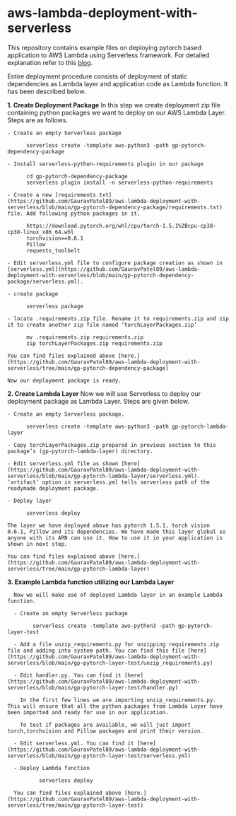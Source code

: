 # aws-lambda-deployment-with-serverless

This repository contains example files on deploying pytorch based application to AWS Lambda using Serverless framework. For detailed explanation refer to this [blog](https://gaurav4664.medium.com/how-to-speed-up-aws-lambda-deployment-on-serverless-framework-by-leveraging-lambda-layers-623f7c742af4). 

Entire deployment procedure consists of deployment of static dependencies as Lambda layer and application code as Lambda function. It has been described below.

**1. Create Deployment Package**
In this step we create deployment zip file containing python packages we want to deploy on our AWS Lambda Layer. Steps are as follows.

    - Create an empty Serverless package
          
          serverless create -template aws-python3 -path gp-pytorch-dependency-package

    - Install serverless-python-requirements plugin in our package
          
          cd gp-pytorch-dependency-package
          serverless plugin install -n serverless-python-requirements

    - Create a new [requirements.txt](https://github.com/GauravPatel89/aws-lambda-deployment-with-serverless/blob/main/gp-pytorch-dependency-package/requirements.txt) file. Add following python packages in it. 
    
          https://download.pytorch.org/whl/cpu/torch-1.5.1%2Bcpu-cp38-cp38-linux_x86_64.whl
          torchvision==0.6.1
          Pillow
          requests_toolbelt

    - Edit serverless.yml file to configure package creation as shown in [serverless.yml](https://github.com/GauravPatel89/aws-lambda-deployment-with-serverless/blob/main/gp-pytorch-dependency-package/serverless.yml). 
          
    - create package  
    
          serverless package

    - locate .requirements.zip file. Rename it to requirements.zip and zip it to create another zip file named ’torchLayerPackages.zip’  
    
          mv .requirements.zip requirements.zip
          zip torchLayerPackages.zip requirements.zip
          
    You can find files explained above [here.](https://github.com/GauravPatel89/aws-lambda-deployment-with-serverless/tree/main/gp-pytorch-dependency-package)

    Now our deployment package is ready.
    
**2. Create Lambda Layer**
Now we will use Serverless to deploy our deployment package as Lambda Layer. Steps are given below.

    - Create an empty Serverless package. 
    
          serverless create -template aws-python3 -path gp-pytorch-lambda-layer
          
    - Copy torchLayerPackages.zip prepared in previous section to this package’s (gp-pytorch-lambda-layer) directory.
    
    - Edit serverless.yml file as shown [here](https://github.com/GauravPatel89/aws-lambda-deployment-with-serverless/blob/main/gp-pytorch-lambda-layer/serverless.yml). ‘artifact’ option in serverless.yml tells serverless path of the readymade deployment package.
    
    - Deploy layer  
    
          serverless deploy

    The layer we have deployed above has pytorch 1.5.1, torch vision 0.6.1, Pillow and its dependencies. We have made this layer global so anyone with its ARN can use it. How to use it in your application is shown in next step. 
    
    You can find files explained above [here.](https://github.com/GauravPatel89/aws-lambda-deployment-with-serverless/tree/main/gp-pytorch-lambda-layer)
    
**3. Example Lambda function utilizing our Lambda Layer**

      Now we will make use of deployed Lambda layer in an example Lambda function.

      - Create an empty Serverless package  
        
            serverless create -template aws-python3 -path gp-pytorch-layer-test
            
      - Add a file unzip_requirements.py for unzipping requirements.zip file and adding into system path. You can find this file [here](https://github.com/GauravPatel89/aws-lambda-deployment-with-serverless/blob/main/gp-pytorch-layer-test/unzip_requirements.py)

      - Edit handler.py. You can find it [here](https://github.com/GauravPatel89/aws-lambda-deployment-with-serverless/blob/main/gp-pytorch-layer-test/handler.py)

        In the first few lines we are importing unzip_requirements.py. This will ensure that all the python packages from Lambda Layer have been imported and ready for use in our application.

        To test if packages are available, we will just import torch,torchvision and Pillow packages and print their version.

      - Edit serverless.yml. You can find it [here](https://github.com/GauravPatel89/aws-lambda-deployment-with-serverless/blob/main/gp-pytorch-layer-test/serverless.yml)
        
      - Deploy Lambda function
        
              serverless deploy
              
      You can find files explained above [here.](https://github.com/GauravPatel89/aws-lambda-deployment-with-serverless/tree/main/gp-pytorch-layer-test)              

